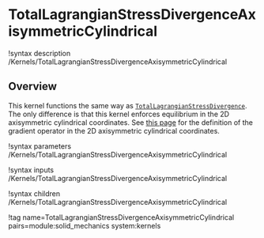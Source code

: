 # TotalLagrangianStressDivergenceAxisymmetricCylindrical

!syntax description /Kernels/TotalLagrangianStressDivergenceAxisymmetricCylindrical

## Overview

This kernel functions the same way as [`TotalLagrangianStressDivergence`](TotalLagrangianStressDivergence.md). The only difference is that this kernel enforces equilibrium in the 2D axisymmetric cylindrical coordinates. See [this page](GradientOperator.md#2D_axisymmetric_cylindrical) for the definition of the gradient operator in the 2D axisymmetric cylindrical coordinates.

!syntax parameters /Kernels/TotalLagrangianStressDivergenceAxisymmetricCylindrical

!syntax inputs /Kernels/TotalLagrangianStressDivergenceAxisymmetricCylindrical

!syntax children /Kernels/TotalLagrangianStressDivergenceAxisymmetricCylindrical

!tag name=TotalLagrangianStressDivergenceAxisymmetricCylindrical pairs=module:solid_mechanics system:kernels

